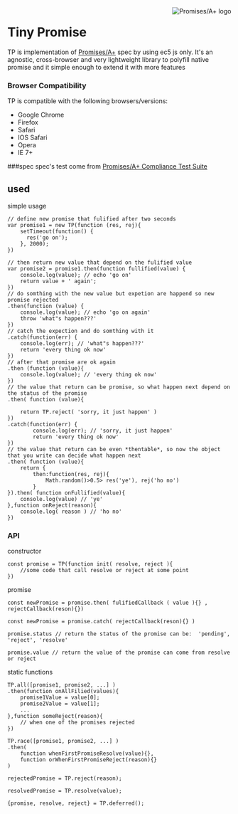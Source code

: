 <a href="https://promisesaplus.com/" style="float:right">
    <img src="https://promisesaplus.com/assets/logo-small.png" alt="Promises/A+ logo"
         title="Promises/A+ 1.0 compliant" align="right" />
</a>

Tiny Promise
============
TP is implementation of [Promises/A+](URL=https://github.com/promises-aplus/promises-spec) spec by using ec5 js only. 
It's an agnostic, cross-browser and very lightweight library to polyfill native promise and it simple enough to extend it with more features 

### Browser Compatibility
TP is compatible with the following browsers/versions:
* Google Chrome
* Firefox
* Safari
* IOS Safari
* Opera
* IE 7+

###spec
spec's test come from [Promises/A+ Compliance Test Suite](https://github.com/promises-aplus/promises-tests) 

## used
simple usage    
    
    // define new promise that fulified after two seconds
    var promise1 = new TP(function (res, rej){
        setTimeout(function() {
          res('go on');
        }, 2000);
    })
    
    // then return new value that depend on the fulified value 
    var promise2 = promise1.then(function fullified(value) {
        console.log(value); // echo 'go on'
        return value + ' again';
    })
    // do somthing with the new value but expetion are happend so new promise rejected
    .then(function (value) {
        console.log(value); // echo 'go on again'
        throw 'what"s happen???'
    })
    // catch the expection and do somthing with it
    .catch(function(err) {
        console.log(err); // 'what"s happen???'
        return 'every thing ok now' 
    })
    // after that promise are ok again
    .then (function (value){
        console.log(value); // 'every thing ok now'
    })
    // the value that return can be promise, so what happen next depend on the status of the promise
    .then( function (value){
    
        return TP.reject( 'sorry, it just happen' ) 
    })
    .catch(function(err) {
            console.log(err); // 'sorry, it just happen'
            return 'every thing ok now' 
    }) 
    // the value that return can be even *thentable*, so now the object that you write can decide what happen next 
    .then( function (value){
        return {
            then:function(res, rej){
                Math.random()>0.5> res('ye'), rej('ho no')            
            } 
    }).then( function onFullified(value){
        console.log(value) // 'ye'
    },function onReject(reason){
        console.log( reason ) // 'ho no'
    })     



### API
 constructor 
 
    const promise = TP(function init( resolve, reject ){
        //some code that call resolve or reject at some point 
    }) 
    
 promise
    
    const newPromise = promise.then( fulifiedCallback ( value ){} , rejectCallback(reson){})
    
    const newPromise = promise.catch( rejectCallback(reson){} )
    
    promise.status // return the status of the promise can be:  'pending', 'reject', 'resolve'      
    
    promise.value // return the value of the promise can come from resolve or reject
    
 static functions
 
    TP.all([promise1, promise2, ...] )
    .then(function onAllFilied(values){
        promise1Value = value[0];
        promise2Value = value[1];
        ...
    },function someReject(reason){
        // when one of the promises rejected
    })
    
    TP.race([promise1, promise2, ...] )
    .then(
        function whenFirstPromiseResolve(value){},
        function orWhenFirstPromiseReject(reason){}
    )
    
    rejectedPromise = TP.reject(reason);
    
    resolvedPromise = TP.resolve(value);
    
    {promise, resolve, reject} = TP.deferred();             